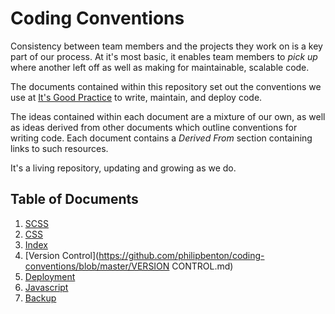 Coding Conventions
==================

Consistency between team members and the projects they work on is a key part of our process. At it's most basic, it enables team members to _pick up_ where another left off as well as making for maintainable, scalable code.

The documents contained within this repository set out the conventions we use at [It's Good Practice](http://www.itsgoodpractice.com) to write, maintain, and deploy code.

The ideas contained within each document are a mixture of our own, as well as ideas derived from other documents which outline conventions for writing code. Each document contains a _Derived From_ section containing links to such resources.

It's a living repository, updating and growing as we do.

## Table of Documents

1. [SCSS](https://github.com/philipbenton/coding-conventions/blob/master/SCSS.md)
2. [CSS](https://github.com/philipbenton/coding-conventions/blob/master/CSS.md)
3. [Index](https://github.com/philipbenton/coding-conventions/blob/master/INDEX.md)
4. [Version Control](https://github.com/philipbenton/coding-conventions/blob/master/VERSION CONTROL.md)
5. [Deployment](https://github.com/philipbenton/coding-conventions/blob/master/DEPLOYMENT.md)
6. [Javascript](https://github.com/philipbenton/coding-conventions/blob/master/JAVASCRIPT.md)
7. [Backup](https://github.com/philipbenton/coding-conventions/blob/master/BACKUP.md)
